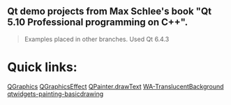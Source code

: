 ## Qt demo projects from Max Schlee's book "Qt 5.10 Professional programming on C++".
> Examples placed in other branches.
> Used Qt 6.4.3

# Quick links:

[QGraphics](https://github.com/radikru96/QtEdu/tree/QGraphics/)
[QGraphicsEffect](https://github.com/radikru96/QtEdu/tree/QGraphicsEffect/)
[QPainter.drawText](https://github.com/radikru96/QtEdu/tree/QPainter.drawText/)
[WA-TranslucentBackground](https://github.com/radikru96/QtEdu/tree/WA_TranslucentBackground/)
[qtwidgets-painting-basicdrawing](https://github.com/radikru96/QtEdu/tree/qtwidgets-painting-basicdrawing/)
